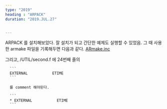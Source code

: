 ```yaml
---
type: "2019"
heading : "ARPACK"
duration: "2019.JUL.27"


---
```

 

ARPACK 를 설치해보았다. 잘 설치가 되고 간단한 예제도 실행할 수 있었음. 그 때 사용한 armake 파일을 기록해두면 다음과 같다. [ARmake.inc](/public/config_files/ARmake.inc)

그리고, /UTIL/second.f 에 24번째 줄의 

      ```
	  EXTERNAL           ETIME
	  ```
	  
	  를 comment 해야된다. 
	  
      ```
	  * EXTERNAL           ETIME
	  ```
	  
	  